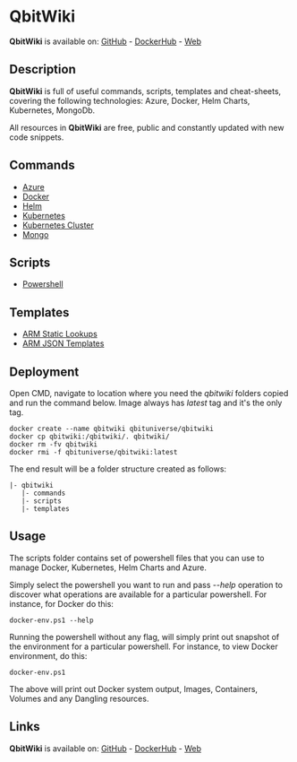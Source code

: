 # QbitWiki

**QbitWiki** is available on: [GitHub](https://github.com/qbituniverse/qbitwiki) - [DockerHub](https://cloud.docker.com/u/qbituniverse/repository/docker/qbituniverse/qbitwiki) - [Web](http://qbituniverse.com)

## Description

**QbitWiki** is full of useful commands, scripts, templates and cheat-sheets, covering the following technologies: Azure, Docker, Helm Charts, Kubernetes, MongoDb.

All resources in **QbitWiki** are free, public and constantly updated with new code snippets.

## Commands

-   [Azure](https://github.com/qbituniverse/qbitwiki/blob/master/commands/azure.md)
-   [Docker](https://github.com/qbituniverse/qbitwiki/blob/master/commands/docker.md)
-   [Helm](https://github.com/qbituniverse/qbitwiki/blob/master/commands/helm.md)
-   [Kubernetes](https://github.com/qbituniverse/qbitwiki/blob/master/commands/kubernetes.md)
-   [Kubernetes Cluster](https://github.com/qbituniverse/qbitwiki/blob/master/commands/kubernetes-cluster.md)
-   [Mongo](https://github.com/qbituniverse/qbitwiki/blob/master/commands/mongo.md)

## Scripts

-   [Powershell](https://github.com/qbituniverse/qbitwiki/tree/master/scripts/powershell)

## Templates

-   [ARM Static Lookups](https://github.com/qbituniverse/qbitwiki/blob/master/templates/arm/static-lookups.md)
-   [ARM JSON Templates](https://github.com/qbituniverse/qbitwiki/tree/master/templates/arm)

## Deployment

Open CMD, navigate to location where you need the *qbitwiki* folders copied and run the command below. Image always has *latest* tag and it's the only tag.

```
docker create --name qbitwiki qbituniverse/qbitwiki
docker cp qbitwiki:/qbitwiki/. qbitwiki/
docker rm -fv qbitwiki
docker rmi -f qbituniverse/qbitwiki:latest
```

The end result will be a folder structure created as follows:

```
|- qbitwiki
   |- commands
   |- scripts
   |- templates
 ```
## Usage

The scripts folder contains set of powershell files that you can use to manage Docker, Kubernetes, Helm Charts and Azure.

Simply select the powershell you want to run and pass *--help* operation to discover what operations are available for a particular powershell. For instance, for Docker do this:

```
docker-env.ps1 --help
```

Running the powershell without any flag, will simply print out snapshot of the environment for a particular powershell. For instance, to view Docker environment, do this:

```
docker-env.ps1
```

The above will print out Docker system output, Images, Containers, Volumes and any Dangling resources.

## Links

**QbitWiki** is available on: [GitHub](https://github.com/qbituniverse/qbitwiki) - [DockerHub](https://cloud.docker.com/u/qbituniverse/repository/docker/qbituniverse/qbitwiki) - [Web](http://qbituniverse.com)